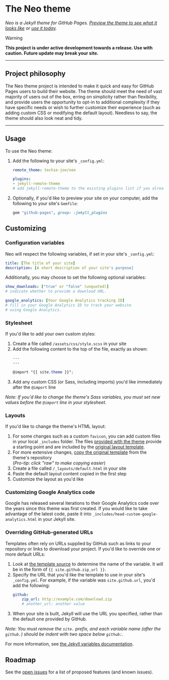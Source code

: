 # The Neo theme

*Neo is a Jekyll theme for GitHub Pages. [Preview the theme to see what it looks like](https://techie-joe.github.io/neo/) or [use it today](#usage).*

> [!WARNING]  
> **This project is under active development towards a release. Use with caution. Future update may break your site.**

<!--
[![.github/workflows/ci.yaml](https://github.com/techie-joe/neo/actions/workflows/ci.yaml/badge.svg)](https://github.com/techie-joe/neo/actions/workflows/ci.yaml) [![Gem Version](https://github.com/techie-joe/neo/jekyll-theme-neo.svg)](https://github.com/techie-joe/neo/jekyll-theme-neo)
-->

<!--
**Neo** helps you build websites with ease. Everything is pre-configured so you can start right away. Write your content in Markdown or HTML, and your site will be built directly from the code in your repository.
-->

<!--
<a href="https://techie-joe.github.io/neo/" title="See how you can use this template to build your website" class="_bt -l -blue" style="width:10rem;height:3rem;font-weight:600;font-size:1.2rem;padding:0;margin:1em 0;">See demo</a>
-->

---

<!-- ![Thumbnail of Neo theme](thumbnail.png) -->

## Project philosophy

The Neo theme project is intended to make it quick and easy for GitHub Pages users to build their website. The theme should meet the need of vast majority of users out of the box, erring on simplicity rather than flexibility, and provide users the opportunity to opt-in to additional complexity if they have specific needs or wish to further customize their experience (such as adding custom CSS or modifying the default layout). Needless to say, the theme should also look neat and tidy.

---

## Usage

To use the Neo theme:

1. Add the following to your site's `_config.yml`:

    ```yml
    remote_theme: techie-joe/neo

    plugins:
    - jekyll-remote-theme
    # add jekyll-remote-theme to the existing plugins list if you already have one.
    ```

2. Optionally, if you'd like to preview your site on your computer, add the following to your site's `Gemfile`:

    ```ruby
    gem "github-pages", group: :jekyll_plugins
    ```

## Customizing

### Configuration variables

Neo will respect the following variables, if set in your site's `_config.yml`:

```yml
title: [The title of your site]
description: [A short description of your site's purpose]
```

Additionally, you may choose to set the following optional variables:

```yml
show_downloads: ["true" or "false" (unquoted)]
# indicate whether to provide a download URL.

google_analytics: [Your Google Analytics tracking ID]
# fill in your Google Analytics ID to track your website
# using Google Analytics.
```

### Stylesheet

If you'd like to add your own custom styles:

1. Create a file called `/assets/css/style.scss` in your site
2. Add the following content to the top of the file, exactly as shown:
    ```scss
    ---
    ---

    @import "{{ site.theme }}";
    ```
3. Add any custom CSS (or Sass, including imports) you'd like immediately after the `@import` line

*Note: If you'd like to change the theme's Sass variables, you must set new values before the `@import` line in your stylesheet.*

### Layouts

If you'd like to change the theme's HTML layout:

1. For some changes such as a custom `favicon`, you can add custom files in your local `_includes` folder. The files [provided with the theme](https://github.com/techie-joe/neo/tree/master/_includes) provide a starting point and are included by the [original layout template](https://github.com/techie-joe/neo/blob/master/_layouts/default.html).
2. For more extensive changes, [copy the original template](https://github.com/techie-joe/neo/blob/master/_layouts/default.html) from the theme's repository<br />(*Pro-tip: click "raw" to make copying easier*)
3. Create a file called `/_layouts/default.html` in your site
4. Paste the default layout content copied in the first step
5. Customize the layout as you'd like

### Customizing Google Analytics code

Google has released several iterations to their Google Analytics code over the years since this theme was first created. If you would like to take advantage of the latest code, paste it into `_includes/head-custom-google-analytics.html` in your Jekyll site.

### Overriding GitHub-generated URLs

Templates often rely on URLs supplied by GitHub such as links to your repository or links to download your project. If you'd like to override one or more default URLs:

1. Look at [the template source](https://github.com/techie-joe/neo/blob/master/_layouts/default.html) to determine the name of the variable. It will be in the form of `{{ site.github.zip_url }}`.
2. Specify the URL that you'd like the template to use in your site's `_config.yml`. For example, if the variable was `site.github.url`, you'd add the following:
    ```yml
    github:
        zip_url: http://example.com/download.zip
        # another_url: another value
    ```
3. When your site is built, Jekyll will use the URL you specified, rather than the default one provided by GitHub.

*Note: You must remove the `site.` prefix, and each variable name (after the `github.`) should be indent with two space below `github:`.*

For more information, see [the Jekyll variables documentation](https://jekyllrb.com/docs/variables/).

## Roadmap

See the [open issues](https://github.com/techie-joe/neo/issues) for a list of proposed features (and known issues).

<!--

## Contributing

Interested in contributing to Neo theme project? We'd love your help. Neo is an open source project, built one contribution at a time by users like you. See [the CONTRIBUTING file](docs/CONTRIBUTING.md) for instructions on how to contribute.

### Previewing the theme locally

If you'd like to preview the theme locally (for example, in the process of proposing a change):

1. Clone down the theme's repository (`git clone https://github.com/techie-joe/neo`)
2. `cd` into the theme's directory
3. Run `script/bootstrap` to install the necessary dependencies
4. Run `bundle exec jekyll serve` to start the preview server
5. Visit [`localhost:4000`](http://localhost:4000) in your browser to preview the theme

### Running tests

The theme contains a minimal test suite, to ensure a site with the theme would build successfully. To run the tests, simply run `script/cibuild`. You'll need to run `script/bootstrap` once before the test script will work.

-->